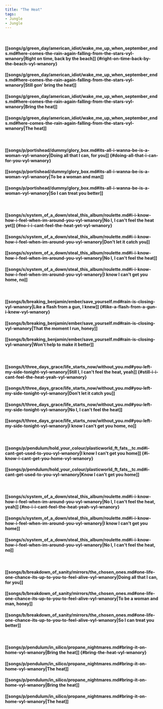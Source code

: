```yaml
---
title: "The Heat"
tags:
- Jungle
- Jungle
---
```

&nbsp;
#### [[songs/g/green_day/american_idiot/wake_me_up_when_september_ends.md#here-comes-the-rain-again-falling-from-the-stars-vyl-wnanory|Right on time, back by the beach]] {#right-on-time-back-by-the-beach-vyl-wnanory}
#### [[songs/g/green_day/american_idiot/wake_me_up_when_september_ends.md#here-comes-the-rain-again-falling-from-the-stars-vyl-wnanory|Still gon' bring the heat]]
#### [[songs/g/green_day/american_idiot/wake_me_up_when_september_ends.md#here-comes-the-rain-again-falling-from-the-stars-vyl-wnanory|Bring the heat]]
#### [[songs/g/green_day/american_idiot/wake_me_up_when_september_ends.md#here-comes-the-rain-again-falling-from-the-stars-vyl-wnanory|The heat]]
&nbsp;
#### [[songs/p/portishead/dummy/glory_box.md#its-all-i-wanna-be-is-a-woman-vyl-wnanory|Doing all that I can, for you]] {#doing-all-that-i-can-for-you-vyl-wnanory}
#### [[songs/p/portishead/dummy/glory_box.md#its-all-i-wanna-be-is-a-woman-vyl-wnanory|To be a woman and man]]
#### [[songs/p/portishead/dummy/glory_box.md#its-all-i-wanna-be-is-a-woman-vyl-wnanory|So I can treat you better]]
&nbsp;
#### [[songs/s/system_of_a_down/steal_this_album/roulette.md#i-i-know-how-i-feel-when-im-around-you-vyl-wnanory|No I, I can't feel the heat yet]] {#no-i-i-cant-feel-the-heat-yet-vyl-wnanory}
#### [[songs/s/system_of_a_down/steal_this_album/roulette.md#i-i-know-how-i-feel-when-im-around-you-vyl-wnanory|Don't let it catch you]]
#### [[songs/s/system_of_a_down/steal_this_album/roulette.md#i-i-know-how-i-feel-when-im-around-you-vyl-wnanory|No I, I can't feel the heat]]
#### [[songs/s/system_of_a_down/steal_this_album/roulette.md#i-i-know-how-i-feel-when-im-around-you-vyl-wnanory|I know I can't get you home, no]]
&nbsp;
#### [[songs/b/breaking_benjamin/ember/save_yourself.md#rain-is-closing-vyl-wnanory|Like a flash from a gun, I knew]] {#like-a-flash-from-a-gun-i-knew-vyl-wnanory}
#### [[songs/b/breaking_benjamin/ember/save_yourself.md#rain-is-closing-vyl-wnanory|That the moment I run, honey]]
#### [[songs/b/breaking_benjamin/ember/save_yourself.md#rain-is-closing-vyl-wnanory|Won't help to make it better]]
&nbsp;
#### [[songs/t/three_days_grace/life_starts_now/without_you.md#you-left-my-side-tonight-vyl-wnanory|Still I, I can't feel the heat, yeah]] {#still-i-i-cant-feel-the-heat-yeah-vyl-wnanory}
#### [[songs/t/three_days_grace/life_starts_now/without_you.md#you-left-my-side-tonight-vyl-wnanory|Don't let it catch you]]
#### [[songs/t/three_days_grace/life_starts_now/without_you.md#you-left-my-side-tonight-vyl-wnanory|No I, I can't feel the heat]]
#### [[songs/t/three_days_grace/life_starts_now/without_you.md#you-left-my-side-tonight-vyl-wnanory|I know I can't get you home, no]]
&nbsp;
#### [[songs/p/pendulum/hold_your_colour/plasticworld_ft_fats__tc.md#i-cant-get-used-to-you-vyl-wnanory|I know I can't get you home]] {#i-know-i-cant-get-you-home-vyl-wnanory}
#### [[songs/p/pendulum/hold_your_colour/plasticworld_ft_fats__tc.md#i-cant-get-used-to-you-vyl-wnanory|Know I can't get you home]]
&nbsp;
#### [[songs/s/system_of_a_down/steal_this_album/roulette.md#i-i-know-how-i-feel-when-im-around-you-vyl-wnanory|No I, I can't feel the heat, yeah]] {#no-i-i-cant-feel-the-heat-yeah-vyl-wnanory}
#### [[songs/s/system_of_a_down/steal_this_album/roulette.md#i-i-know-how-i-feel-when-im-around-you-vyl-wnanory|I know I can't get you home]]
#### [[songs/s/system_of_a_down/steal_this_album/roulette.md#i-i-know-how-i-feel-when-im-around-you-vyl-wnanory|No I, I can't feel the heat, no]]
&nbsp;
#### [[songs/b/breakdown_of_sanity/mirrors/the_chosen_ones.md#one-life-one-chance-its-up-to-you-to-feel-alive-vyl-wnanory|Doing all that I can, for you]]
#### [[songs/b/breakdown_of_sanity/mirrors/the_chosen_ones.md#one-life-one-chance-its-up-to-you-to-feel-alive-vyl-wnanory|To be a woman and man, honey]]
#### [[songs/b/breakdown_of_sanity/mirrors/the_chosen_ones.md#one-life-one-chance-its-up-to-you-to-feel-alive-vyl-wnanory|So I can treat you better]]
&nbsp;
#### [[songs/p/pendulum/in_silico/propane_nightmares.md#bring-it-on-home-vyl-wnanory|Bring the heat]] {#bring-the-heat-vyl-wnanory}
#### [[songs/p/pendulum/in_silico/propane_nightmares.md#bring-it-on-home-vyl-wnanory|The heat]]
#### [[songs/p/pendulum/in_silico/propane_nightmares.md#bring-it-on-home-vyl-wnanory|Bring the heat]]
#### [[songs/p/pendulum/in_silico/propane_nightmares.md#bring-it-on-home-vyl-wnanory|The heat]]
